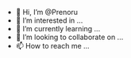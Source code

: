 - 👋 Hi, I’m @Prenoru
- 👀 I’m interested in ...
- 🌱 I’m currently learning ...
- 💞️ I’m looking to collaborate on ...
- 📫 How to reach me ...

<!---
Prenoru/Prenoru is a ✨ special ✨ repository because its `README.md` (this file) appears on your GitHub profile.
You can click the Preview link to take a look at your changes.
--->
